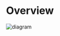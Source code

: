 # Overview

![diagram](https://www.plantuml.com/plantuml/svg/0/LP1DQy9048RlWVo7RKuMrBruwacnjWhQX2GYFOLnC-Z2VeITsRR-dFwM_h6I1Ffn6zvvdsTWbiGGE5gJ9dVQAHDR55VcZXwa3F0-lsY-ndCa3CexHiTpvQti3BWUcX6tHf_bUZ4h-kXus4iBn1ZaUj6iU-A3vzsWJvDgcv-QObDM-KjJv6LThdRrv3vDzglN_5Wt-yrJtPIxv-qGfWbhDYWUDLm2M10j2ZKAlMYzg3hFXqXQzTK20tatYHGXQ3yLsP7YrsVG_vlPtuNoTl210DPla0qdgninsedrPsrmAh9nwBdEmCreOX8eR2y36f4IpU_T7t2ba0YayewynR6vHDSEd_W6)